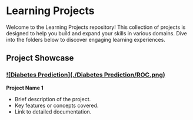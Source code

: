 # Learning Projects

Welcome to the Learning Projects repository! This collection of projects is designed to help you build and expand your skills in various domains. Dive into the folders below to discover engaging learning experiences.

## Project Showcase

### [![Diabetes Prediction](./Diabetes Prediction/ROC.png)](./Diabetes%20Prediction)
   **Project Name 1**
   - Brief description of the project.
   - Key features or concepts covered.
   - Link to detailed documentation.
